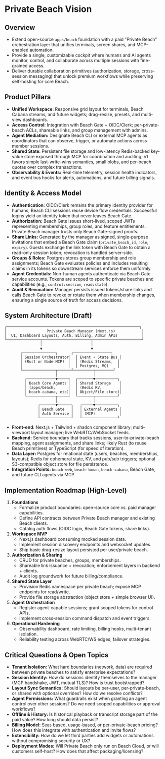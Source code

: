 # Private Beach Vision

## Overview
- Extend open-source `apps/beach` foundation with a paid "Private Beach" orchestration layer that unifies terminals, screen shares, and MCP-enabled automation.
- Provide a single, customizable cockpit where humans and AI agents monitor, control, and collaborate across multiple sessions with fine-grained access.
- Deliver durable collaboration primitives (authorization, storage, cross-session messaging) that unlock premium workflows while preserving self-hosting for core Beach.

## Product Pillars
- **Unified Workspace:** Responsive grid layout for terminals, Beach Cabana streams, and future widgets; drag-resize, presets, and multi-view dashboards.
- **Access Control:** Integration with Beach Gate + OIDC/Clerk; per-private-beach ACLs, shareable links, and group management with admins.
- **Agent Mediation:** Designate Beach CLI or external MCP agents as coordinators that can observe, trigger, or automate actions across member sessions.
- **Shared State:** Persistent file storage and low-latency Redis-backed key-value store exposed through MCP for coordination and auditing; v1 favors simple last-write-wins semantics, small blobs, and per-beach quotas over complex transactions.
- **Observability & Events:** Real-time telemetry, session health indicators, and event bus hooks for alerts, automations, and future billing signals.

## Identity & Access Model
- **Authentication:** OIDC/Clerk remains the primary identity provider for humans; Beach CLI sessions reuse device flow credentials. Successful logins yield an identity token that never leaves Beach Gate.
- **Authorization:** Beach Gate issues short-lived, scoped JWTs representing memberships, group roles, and feature entitlements. Private Beach manager trusts only Beach Gate–signed proofs.
- **Share Links:** Generated by the manager as signed, single-purpose invitations that embed a Beach Gate claim (`private_beach_id`, `role`, `expiry`). Guests exchange the link token with Beach Gate to obtain a read-only session token; revocation is handled server-side.
- **Groups & Roles:** Postgres stores group membership and role assignments; Beach Gate evaluates policies and includes resulting claims in its tokens so downstream services enforce them uniformly.
- **Agent Credentials:** Non-human agents authenticate via Beach Gate service accounts. Tokens are scoped to specific private beaches and capabilities (e.g., `control:session`, `read:state`).
- **Audit & Revocation:** Manager persists issued tokens/share links and calls Beach Gate to revoke or rotate them when membership changes, ensuring a single source of truth for access decisions.

## System Architecture (Draft)
```
┌────────────────────────────────────────────────────────────┐
│                  Private Beach Manager (Next.js)            │
│  UI, Dashboard Layouts, Auth, Billing, Admin APIs           │
└───────────────┬──────────────────────┬──────────────────────┘
                │                      │
                ▼                      ▼
       ┌───────────────┐      ┌─────────────────┐
       │ Session Orchestrator│  │ Event + State Bus │
       │ (Rust or Node MCP)  │  │ (Redis Streams,  │
       │                     │  │ Postgres, MQ)    │
       └───────────────┬──────┴─────────┬────────┘
                       │                │
         ┌─────────────▼─────┐  ┌───────▼──────────┐
         │ Beach Core Agents │  │ Shared Storage    │
         │ (apps/beach,      │  │ (Redis KV,        │
         │ beach-cabana, etc)│  │ Object/File store)│
         └─────────────┬─────┘  └───────┬──────────┘
                       │                │
               ┌───────▼──────┐   ┌─────▼──────────┐
               │ Beach Gate   │   │ External Agents │
               │ Auth Service │   │ (MCP)           │
               └──────────────┘   └────────────────┘
```
- **Front-end:** Next.js + Tailwind + shadcn component library; multi-viewport layout manager; live WebRTC/WebSocket feeds.
- **Backend:** Service boundary that tracks sessions, user-to-private-beach mapping, agent assignments, and share links; likely Rust (to reuse Beach primitives) or TypeScript (for speed of iteration).
- **Data Layer:** Postgres for relational state (users, beaches, memberships, layouts); Redis for ephemeral state, KV, and pub/sub triggers; optional S3-compatible object store for file persistence.
- **Integration Points:** `beach-web`, `beach-human`, `beach-cabana`, Beach Gate, and future CLI agents via MCP.

## Implementation Roadmap (High-Level)
1. **Foundations**
   - Formalize product boundaries: open-source core vs. paid manager capabilities.
   - Define API contracts between Private Beach manager and existing Beach clients.
   - Catalog auth flows (OIDC login, Beach Gate tokens, share links).
2. **Workspace MVP**
   - Next.js dashboard consuming mocked session data.
   - Implement session discovery endpoints and websocket updates.
   - Ship basic drag-resize layout persisted per user/private beach.
3. **Authorization & Sharing**
   - CRUD for private beaches, groups, memberships.
   - Shareable link issuance + revocation; enforcement layers in backend + clients.
   - Audit log groundwork for future billing/compliance.
4. **Shared State Layer**
   - Provision Redis namespace per private beach; expose MCP endpoints for read/write.
   - Provide file storage abstraction (object store + simple browser UI).
5. **Agent Orchestration**
   - Register agent-capable sessions; grant scoped tokens for control APIs.
   - Implement cross-session command dispatch and event triggers.
6. **Operational Hardening**
   - Observability dashboard, rate limiting, billing hooks, multi-tenant isolation.
   - Reliability testing across WebRTC/WS edges; failover strategies.

## Critical Questions & Open Topics
- **Tenant Isolation:** What hard boundaries (network, data) are required between private beaches to satisfy enterprise expectations?
- **Session Identity:** How do sessions identify themselves to the manager (MCP handshake, JWT, mutual TLS)? How is trust bootstrapped?
- **Layout Sync Semantics:** Should layouts be per-user, per-private-beach, or shared with optional overrides? How do we resolve conflicts?
- **Agent Permissions:** What guardrails exist when granting an agent control over other sessions? Do we need scoped capabilities or approval workflows?
- **Offline & History:** Is historical playback or transcript storage part of the paid value? How long should data persist?
- **Billing Model:** Seat-based, usage-based, or per-private-beach pricing? How does this integrate with authentication and invite flows?
- **Extensibility:** How do we let third parties add widgets or automations without compromising security or UX?
- **Deployment Modes:** Will Private Beach only run on Beach Cloud, or will customers self-host? How does that affect packaging/licensing?
